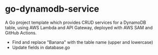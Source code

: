 # go-dynamodb-service

A Go project template which provides CRUD services for a DynamoDB table, using AWS Lambda and API Gateway, deployed with AWS SAM and GitHub Actions.

-   Find and replace "Banana" with the table name (upper and lowercase)
-   Update fields in database.go
